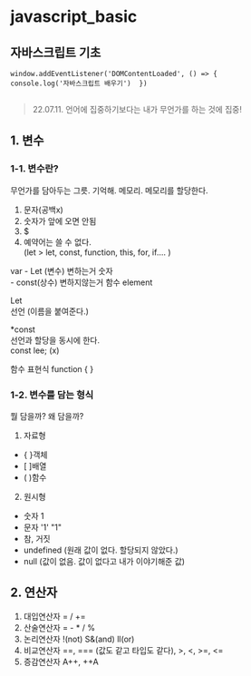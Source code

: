 ﻿# javascript_basic  
자바스크립트 기초
-----------------  
  
```
window.addEventListener('DOMContentLoaded', () => {
console.log('자바스크립트 배우기')  })  
  
```  
  
  > 22.07.11. 언어에 집중하기보다는 내가 무언가를 하는 것에 집중!  
## 1. 변수  
### 1-1. 변수란? 
무언가를 담아두는 그릇. 기억해. 메모리. 메모리를 할당한다.  
  
1) 문자(공백x)  
2) 숫자가 앞에 오면 안됨  
3) $  
4) 예약어는 쓸 수 없다.  
(let > let, const, function, this, for, if.... )  

var  - Let (변수) 변하는거          숫자  
      - const(상수) 변하지않는거   함수 element  

Let  
선언 (이름을 붙여준다.)  

*const  
선언과 할당을 동시에 한다.  
const lee; (x)  


함수 표현식  function { }  

### 1-2. 변수를 담는 형식  
뭘 담을까? 왜 담을까?  

1) 자료형  
- { }객체  
- [ ]배열  
- ( )함수  

2) 원시형  
- 숫자 1  
- 문자 '1' "1"  
- 참, 거짓  
- undefined (원래 값이 없다. 할당되지 않았다.)  
- null (값이 없음. 값이 없다고 내가 이야기해준 값)  
  
## 2. 연산자  
1. 대입연산자 = / +=  
2. 산술연산자 = - * / %  
3. 논리연산자 !(not) S&(and) ll(or)  
4. 비교연산자 ==, === (값도 같고 타입도 같다), >, <, >=, <=  
5. 증감연산자 A++, ++A   
